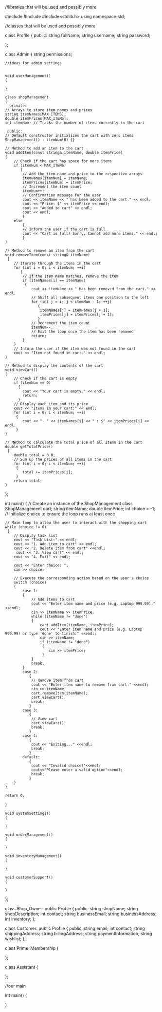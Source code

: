 //libraries that will be used and possibly more


#include<iostream>
#include<string>
#include<stdlib.h>
using namespace std;

//classes that will be used and possibly more


class Profile
{
public:
	string fullName;
	string username;
	string password;

};

class Admin
{
	string permissions;
	
	//ideas for admin settings


	void userManagement()
	{

	}
	
	class shopManagement
	{
      private:
    // Arrays to store item names and prices
    string itemNames[MAX_ITEMS];
    double itemPrices[MAX_ITEMS];
    int itemNum; // Tracks the number of items currently in the cart

     public:
    // Default constructor initializes the cart with zero items
    ShopManagement() : itemNum(0) {}

    // Method to add an item to the cart
    void addItem(const string& itemName, double itemPrice) 
	{
        // Check if the cart has space for more items
        if (itemNum < MAX_ITEMS)
	       {
            // Add the item name and price to the respective arrays
            itemNames[itemNum] = itemName;
            itemPrices[itemNum] = itemPrice;
            // Increment the item count
            itemNum++;
            // Confirmation message for the user
            cout << itemName << " has been added to the cart." << endl;
            cout << "Price: $" << itemPrice << endl;
            cout << "Added to cart" << endl;
            cout << endl;
            } 
		else 
	    	{
            // Inform the user if the cart is full
            cout << "Cart is full! Sorry, Cannot add more items." << endl;
            }
    }

    // Method to remove an item from the cart
    void removeItem(const string& itemName)
	 {
        // Iterate through the items in the cart
        for (int i = 0; i < itemNum; ++i)
		   {
            // If the item name matches, remove the item
            if (itemNames[i] == itemName) 
			 {
                cout << itemName << " has been removed from the cart." << endl;
                // Shift all subsequent items one position to the left
                for (int j = i; j < itemNum - 1; ++j)
				   {
                    itemNames[j] = itemNames[j + 1];
                    itemPrices[j] = itemPrices[j + 1];
                   }
                // Decrement the item count
                itemNum--;
                // Exit the loop once the item has been removed
                return;
            }
        }
        // Inform the user if the item was not found in the cart
        cout << "Item not found in cart." << endl;
    }

    // Method to display the contents of the cart
    void viewCart() 
	{
        // Check if the cart is empty
        if (itemNum == 0) 
		  {
            cout << "Your cart is empty." << endl;
            return;
          }
        // Display each item and its price
        cout << "Items in your cart:" << endl;
        for (int i = 0; i < itemNum; ++i)
		 {
            cout << "- " << itemNames[i] << " : $" << itemPrices[i] << endl;
         }
    }

    // Method to calculate the total price of all items in the cart
    double getTotalPrice()
	 {
        double total = 0.0;
        // Sum up the prices of all items in the cart
        for (int i = 0; i < itemNum; ++i)
		 {
            total += itemPrices[i];
         }
        return total;
    }
};

int main() 
   {
    // Create an instance of the ShopManagement class
    ShopManagement cart;
    string itemName;
    double itemPrice;
    int choice = -1; // Initialize choice to ensure the loop runs at least once

    // Main loop to allow the user to interact with the shopping cart
    while (choice != 0)
	 {
        // Display task list
        cout << "Task List:" << endl;
        cout << "1. Add item to cart" << endl;
        cout << "2. Delete item from cart" <<endl;
         cout << "3. View cart" << endl;
        cout << "4. Exit" << endl;

        cout << "Enter choice: ";
        cin >> choice;

        // Execute the corresponding action based on the user's choice
        switch (choice) 
		{
            case 1: 
			{
                // Add items to cart
                cout << "Enter item name and price (e.g. Laptop 999.99):" <<endl;
                cin >> itemName >> itemPrice;
                while (itemName != "done") 
				{
                    cart.addItem(itemName, itemPrice);
                    cout << "Enter item name and price (e.g. Laptop 999.99) or type 'done' to finish:" <<endl;
                    cin >> itemName;
                    if (itemName != "done")
					 {
                        cin >> itemPrice;
                     }
                }
                break;
            }
            case 2:
			   {
                // Remove item from cart
                cout << "Enter item name to remove from cart:" <<endl;
                cin >> itemName;
                cart.removeItem(itemName);
                cart.viewCart();
                break;
               }
            case 3: 
			   {
                // View cart
                cart.viewCart();
                break;
               }
            case 4: 
			   {
                cout << "Exiting..." <<endl;
                break;
               }
            default:
			   {
                cout << "Invalid choice!"<<endl;
				cout<<"Please enter a valid option"<<endl;
                break;
               }
        }
    }

    return 0;
}
	
	void systemSettings()
	{

	}
	
	void orderManagement()
	{

	}

	void inventoryManagement()
	{

	}
	
	void customerSupport()
	{

	}
};

class Shop_Owner: public Profile
{
public:
	string shopName;
	string shopDescription;
	int contact;
	string businessEmail;
	string businessAddress;
	int inventory;
};

class Customer: public Profile
{
public:
	string email;
	int contact;
	string shippingAddress;
	string billingAddress;
	string paymentInformation;
	string wishlist;
};

class Prime_Membership
{

};

class Assistant
{

};

//our main


int main()
{

}
